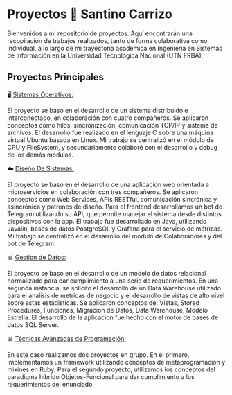 # Proyectos 🚀 Santino Carrizo

Bienvenidos a mi repositorio de proyectos. Aquí encontrarán una recopilación de trabajos realizados, tanto de forma colaborativa como individual, a lo largo de mi trayectoria académica en Ingeniería en Sistemas de Información en la Universidad Tecnológica Nacional (UTN FRBA).

## Proyectos Principales

🖥️​ [Sistemas Operativos:](https://github.com/santinocarrizoo04/Proyectos-SantinoCarrizo/tree/main/Sistemas%20Operativos%20-%202024)

El proyecto se basó en el desarrollo de un sistema distribuido e interconectado, en colaboración con cuatro compañeros. Se aplicaron conceptos como hilos, sincronización, comunicación TCP/IP y sistema de archivos. El desarrollo fue realizado en el lenguaje C sobre una máquina virtual Ubuntu basada en Linux. Mi trabajo se centralizó en el módulo de CPU y FileSystem, y secundariamente colaboré con el desarrollo y debug de los demás modulos.

☁️ [Diseño De Sistemas:](https://github.com/santinocarrizoo04/Proyectos-SantinoCarrizo/tree/main/Dise%C3%B1o%20De%20Sistemas%20-%202024)

El proyecto se basó en el desarrollo de una aplicacion web orientada a microservicios en colaboración con tres compañeros. Se aplicaron conceptos como Web Services, APIs RESTful, comunicación sincrónica y asincrónica y patrones de diseño. Para el frontend desarrollamos un bot de Telegram utilizando su API, que permite manejar el sistema desde distintos dispositivos con la app. El trabajo fue desarrollado en Java, utilizando Javalin, bases de datos PostgreSQL y Grafana para el servicio de métricas. Mi trabajo se centralizó en el desarrollo del modulo de Colaboradores y del bot de Telegram.

📊 [Gestion de Datos:](https://github.com/santinocarrizoo04/Proyectos-SantinoCarrizo/tree/main/Gestion%20de%20Datos%20-%202025)

El proyecto se basó en el desarrollo de un modelo de datos relacional normalizado para dar cumplimiento a una serie de requerimientos. En una segunda instancia, se solicito el desarrollo de un Data Warehouse utilizado para el analisis de metricas de negocio y el desarrollo de vistas de alto nivel sobre estas estadisticas. Se aplicaron conceptos de: Vistas, Stored Procedures, Funciones, Migracion de Datos, Data Warehouse, Modelo Estrella. El desarrollo de la aplicacion fue hecho con el motor de bases de datos SQL Server.

📊 [Técnicas Avanzadas de Programación:](https://github.com/santinocarrizoo04/Proyectos-SantinoCarrizo/tree/main/T%C3%A9cnicas%20Avanzadas%20de%20Programaci%C3%B3n%20-%202025)

En este caso realizamos dos proyectos en grupo. En el primero, implementamos un framework utilizando conceptos de metaprogramación y mixines en Ruby. Para el segundo proyecto, utilizamos los conceptos del paradigma híbrido Objetos-Funcional para dar cumplimiento a los requerimientos del enunciado.
